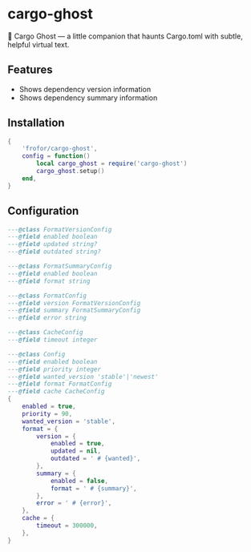 # cargo-ghost

👻 Cargo Ghost — a little companion that haunts Cargo.toml with subtle, helpful virtual text.

## Features

- Shows dependency version information
- Shows dependency summary information

## Installation

```lua
{
	'frofor/cargo-ghost',
	config = function()
		local cargo_ghost = require('cargo-ghost')
		cargo_ghost.setup()
	end,
}
```

## Configuration

```lua
---@class FormatVersionConfig
---@field enabled boolean
---@field updated string?
---@field outdated string?

---@class FormatSummaryConfig
---@field enabled boolean
---@field format string

---@class FormatConfig
---@field version FormatVersionConfig
---@field summary FormatSummaryConfig
---@field error string

---@class CacheConfig
---@field timeout integer

---@class Config
---@field enabled boolean
---@field priority integer
---@field wanted_version 'stable'|'newest'
---@field format FormatConfig
---@field cache CacheConfig
{
	enabled = true,
	priority = 90,
	wanted_version = 'stable',
	format = {
		version = {
			enabled = true,
			updated = nil,
			outdated = ' # {wanted}',
		},
		summary = {
			enabled = false,
			format = ' # {summary}',
		},
		error = ' # {error}',
	},
	cache = {
		timeout = 300000,
	},
}
```
